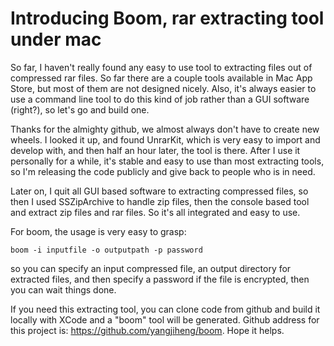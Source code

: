 # Introducing Boom, rar extracting tool under mac

So far, I haven't really found any easy to use tool to extracting files out of compressed rar files. So far there are a couple tools available in Mac App Store, but most of them are not designed nicely. Also, it's always easier to use a command line tool to do this kind of job rather than a GUI software (right?), so let's go and build one.

Thanks for the almighty github, we almost always don't have to create new wheels. I looked it up, and found UnrarKit, which is very easy to import and develop with, and then half an hour later, the tool is there. After I use it personally for a while, it's stable and easy to use than most extracting tools, so I'm releasing the code publicly and give back to people who is in need. 

Later on, I quit all GUI based software to extracting compressed files, so then I used SSZipArchive to handle zip files, then the console based tool and extract zip files and rar files. So it's all integrated and easy to use.

For boom, the usage is very easy to grasp:

    boom -i inputfile -o outputpath -p password

so you can specify an input compressed file, an output directory for extracted files, and then specify a password if the file is encrypted, then you can wait things done. 

If you need this extracting tool, you can clone code from github and build it locally with XCode and a "boom" tool will be generated. Github address for this project is: https://github.com/yangjiheng/boom. Hope it helps.
